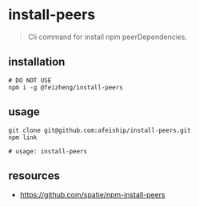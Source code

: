 # install-peers
> Cli command for install npm peerDependencies.

## installation
```shell
# DO NOT USE
npm i -g @feizheng/install-peers
```

## usage
```shell
git clone git@github.com:afeiship/install-peers.git
npm link

# usage: install-peers
```

## resources
- https://github.com/spatie/npm-install-peers
